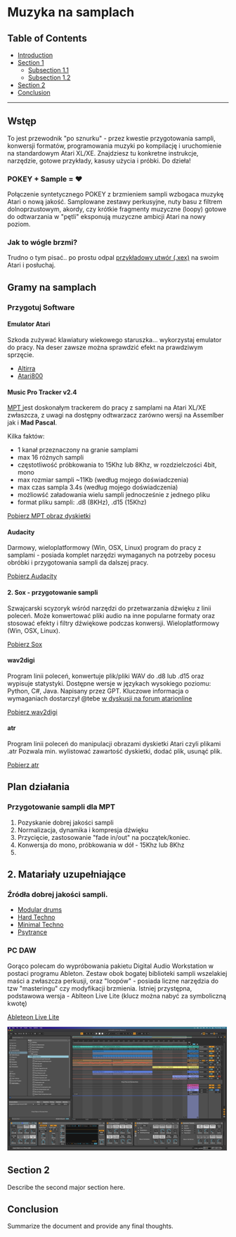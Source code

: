 # Muzyka na samplach

## Table of Contents
- [Introduction](#introduction)
- [Section 1](#section-1)
  - [Subsection 1.1](#subsection-11)
  - [Subsection 1.2](#subsection-12)
- [Section 2](#section-2)
- [Conclusion](#conclusion)

---

## Wstęp
To jest przewodnik "po sznurku" - przez kwestie przygotowania sampli, konwersji formatów, 
programowania muzyki po kompilację i uruchomienie na standardowym Atari XL/XE. 
Znajdziesz tu konkretne instrukcje, narzędzie, gotowe przykłady, kasusy użycia i próbki.
Do dzieła!

### POKEY + Sample = ♥
Połączenie syntetycznego POKEY z brzmieniem sampli wzbogaca muzykę Atari o nową jakość.
Samplowane zestawy perkusyjne, nuty basu z filtrem dolnoprzustowym, akordy, czy krótkie
fragmenty muzyczne (loopy) gotowe do odtwarzania w "pętli" eksponują 
muzyczne ambicji Atari na nowy poziom. 

### Jak to wógle brzmi?
Trudno o tym pisać.. po prostu odpal [przykładowy utwór (.xex)](https://github.com/tonual/a8_mp_kitchensink/tree/main/mpt_samples_worklfow/xex) 
na swoim Atari i posłuchaj.

## Gramy na samplach

### Przygotuj Software 

#### Emulator Atari
Szkoda zużywać klawiatury wiekowego staruszka... wykorzystaj emulator do pracy. Na deser zawsze 
można sprawdzić efekt na prawdziwym sprzęcie.
- [Altirra](https://www.virtualdub.org/altirra.html)
- [Atari800](https://github.com/atari800/atari800)

#### Music Pro Tracker v2.4
[MPT ](http://atariki.krap.pl/index.php/Music_Protracker) jest doskonałym trackerem do pracy z samplami na Atari XL/XE zwłaszcza, z uwagi na dostępny odtwarzacz zarówno wersji na Assemlber jak i __Mad Pascal__.

Kilka faktów:
- 1 kanał przeznaczony na granie samplami
- max 16 różnych sampli
- częstotliwość próbkowania to 15Khz lub 8Khz, w rozdzielczości 4bit, mono
- max rozmiar sampli ~11Kb (według mojego doświadczenia)
- max czas sampla 3.4s (według mojego doświadczenia)
- możliowść załadowania wielu sampli jednocześnie z jednego pliku
- format pliku sampli: .d8 (8KHz), .d15 (15Khz)

[Pobierz MPT obraz dyskietki](http://atariki.krap.pl/images/4/4b/Mpt24s_and_docs.ATR)

#### Audacity
Darmowy, wieloplatformowy (Win, OSX, Linux) program do pracy z samplami - posiada komplet narzędzi wymaganych na potrzeby pocesu
obróbki i przygotowania sampli da dalszej pracy.

[Pobierz Audacity](https://www.audacityteam.org/download/)

#### 2. Sox - przygotowanie sampli
Szwajcarski scyzoryk wśród narzędzi do przetwarzania dźwięku z linii poleceń. 
Może konwertować pliki audio na inne popularne formaty oraz stosować efekty i filtry dźwiękowe podczas konwersji. 
Wieloplatformowy (Win, OSX, Linux).

[Pobierz Sox](https://sourceforge.net/projects/sox/)

#### wav2digi
Program linii poleceń, konwertuje plik/pliki WAV do .d8 lub .d15 oraz wypisuje statystyki. Dostępne wersje w językach wysokiego poziomu: Python, C#, Java. Napisany przez GPT. Kluczowe informacja o wymaganiach dostarczył @tebe [w dyskusji na forum atarionline](https://atarionline.pl/forum/comments.php?DiscussionID=7975page=1#Item_39)

[Pobierz wav2digi](https://github.com/tonual/a8_mp_kitchensink/tree/main/mpt_samples_worklfow/utils)

#### atr
Program linii poleceń do manipulacji obrazami dyskietki Atari czyli plikami .atr
Pozwala min. wylistować zawartość dyskietki, dodać plik, usunąć plik.

[Pobierz atr](https://github.com/jhallen/atari-tools)


## Plan działania
### Przygotowanie sampli dla MPT
1. Pozyskanie dobrej jakości sampli 
2. Normalizacja, dynamika i kompresja dźwięku
2. Przycięcie, zastosowanie "fade in/out" na początek/koniec.
3. Konwersja do mono, próbkowania w dół - 15Khz lub 8Khz 
4.

## 2. Matariały uzupełniające

### Źródła dobrej jakości sampli.

- [Modular drums](https://cdn.mos.musicradar.com/musicradar-modular-percussion-samples.zip)
- [Hard Techno](https://www.bluezone-corporation.com/images/FREE_SOUNDS/Bluezone_Corporation_Free_Hard_Techno_Sample_Pack.zip)
- [Minimal Techno](https://www.bluezone-corporation.com/images/FREE_SOUNDS/Bluezone_Corporation_Free_Minimal_Techno_Sample_Pack.zip)
- [Psytrance](https://www.bluezone-corporation.com/images/FREE_SOUNDS/Bluezone_Corporation_Free_Psytrance_Sample_Pack.zip)

### PC DAW

Gorąco polecam do wypróbowania pakietu Digital Audio Workstation w postaci programu Ableton.
Zestaw obok bogatej biblioteki sampli wszelakiej maści a zwłaszcza perkusji, oraz "loopów" - posiada
liczne narzędzia do tzw "masteringu" czy modyfikacji brzmienia. 
Istniej przystępna, podstawowa wersja - Ablteon Live Lite (klucz można nabyć za symboliczną kwotę)

[Ableteon Live Lite](https://www.ableton.com/en/products/live-lite/)

<img src="screenshots/ableton_daw.png" alt="Image description" width="500"> 

## Section 2
Describe the second major section here.

## Conclusion
Summarize the document and provide any final thoughts.